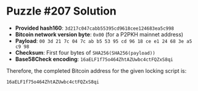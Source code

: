 # Puzzle #207 Solution

- **Provided hash160**: `3d217c047cabb55395cd9618cee124683ea5c998`
- **Bitcoin network version byte**: `0x00` (for a P2PKH mainnet address)
- **Payload**: `00 3d 21 7c 04 7c ab b5 53 95 cd 96 18 ce e1 24 68 3e a5 c9 98`
- **Checksum**: First four bytes of `SHA256(SHA256(payload))`
- **Base58Check encoding**: `16aELF1f75o464ZhtAZUwbc4ctFQZxS8qi`

Therefore, the completed Bitcoin address for the given locking script is:

```
16aELF1f75o464ZhtAZUwbc4ctFQZxS8qi
```
